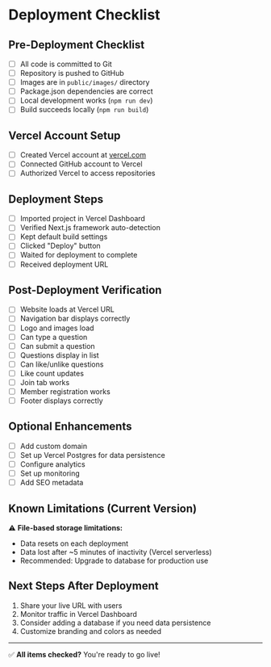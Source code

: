 # Deployment Checklist

## Pre-Deployment Checklist

- [ ] All code is committed to Git
- [ ] Repository is pushed to GitHub
- [ ] Images are in `public/images/` directory
- [ ] Package.json dependencies are correct
- [ ] Local development works (`npm run dev`)
- [ ] Build succeeds locally (`npm run build`)

## Vercel Account Setup

- [ ] Created Vercel account at [vercel.com](https://vercel.com)
- [ ] Connected GitHub account to Vercel
- [ ] Authorized Vercel to access repositories

## Deployment Steps

- [ ] Imported project in Vercel Dashboard
- [ ] Verified Next.js framework auto-detection
- [ ] Kept default build settings
- [ ] Clicked "Deploy" button
- [ ] Waited for deployment to complete
- [ ] Received deployment URL

## Post-Deployment Verification

- [ ] Website loads at Vercel URL
- [ ] Navigation bar displays correctly
- [ ] Logo and images load
- [ ] Can type a question
- [ ] Can submit a question
- [ ] Questions display in list
- [ ] Can like/unlike questions
- [ ] Like count updates
- [ ] Join tab works
- [ ] Member registration works
- [ ] Footer displays correctly

## Optional Enhancements

- [ ] Add custom domain
- [ ] Set up Vercel Postgres for data persistence
- [ ] Configure analytics
- [ ] Set up monitoring
- [ ] Add SEO metadata

## Known Limitations (Current Version)

⚠️ **File-based storage limitations:**
- Data resets on each deployment
- Data lost after ~5 minutes of inactivity (Vercel serverless)
- Recommended: Upgrade to database for production use

## Next Steps After Deployment

1. Share your live URL with users
2. Monitor traffic in Vercel Dashboard
3. Consider adding a database if you need data persistence
4. Customize branding and colors as needed

---

✅ **All items checked?** You're ready to go live!

